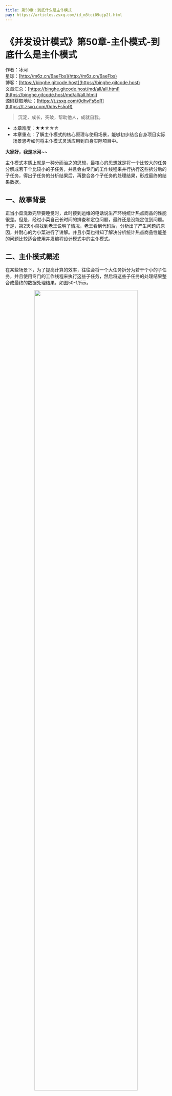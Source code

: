 ```yaml
---
title: 第50章：到底什么是主仆模式
pay: https://articles.zsxq.com/id_m3tci09ujp2l.html
---
```


# 《并发设计模式》第50章-主仆模式-到底什么是主仆模式

作者：冰河
<br/>星球：[http://m6z.cn/6aeFbs](http://m6z.cn/6aeFbs)
<br/>博客：[https://binghe.gitcode.host](https://binghe.gitcode.host)
<br/>文章汇总：[https://binghe.gitcode.host/md/all/all.html](https://binghe.gitcode.host/md/all/all.html)
<br/>源码获取地址：[https://t.zsxq.com/0dhvFs5oR](https://t.zsxq.com/0dhvFs5oR)

> 沉淀，成长，突破，帮助他人，成就自我。

* 本章难度：★★☆☆☆
* 本章重点：了解主仆模式的核心原理与使用场景，能够初步结合自身项目实际场景思考如何将主仆模式灵活应用到自身实际项目中。

**大家好，我是冰河~~**

主仆模式本质上就是一种分而治之的思想，最核心的思想就是将一个比较大的任务分解成若干个比较小的子任务，并且会由专门的工作线程来并行执行这些拆分后的子任务，得出子任务的分析结果后，再整合各个子任务的处理结果，形成最终的结果数据。

## 一、故事背景

正当小菜洗漱完毕要睡觉时，此时接到运维的电话说生产环境统计热点商品的性能很差。但是，经过小菜自己长时间的排查和定位问题，最终还是没能定位到问题。于是，第2天小菜找到老王说明了情况，老王看到代码后，分析出了产生问题的原因，并耐心的为小菜进行了讲解。并且小菜也得知了解决分析统计热点商品性能差的问题比较适合使用并发编程设计模式中的主仆模式。

## 二、主仆模式概述

在某些场景下，为了提高计算的效率，往往会将一个大任务拆分为若干个小的子任务，并且使用专门的工作线程来执行这些子任务，然后将这些子任务的处理结果整合成最终的数据处理结果，如图50-1所示。

<div align="center">
    <img src="https://binghe.gitcode.host/assets/images/core/concurrent/2023-11-06-001.png?raw=true" width="80%">
    <br/>
</div>

这点类似Hadoop中的MapReduce，Hadoop的MapReduce框架会将一个大型的、复杂的计算任务，拆分成多个小型的、简单的计算子任务，每个子任务在框架中都是高度并行计算的，之后MapReduce框架将各个计算子任务的计算结果进行合并，得出最终的计算结果。

每个子任务在MapReduce内部都是高度并行计算的，子任务的高度并行化，极大的提高了Hadoop处理海量数据的性能。MapReduce并行计算模型如图50-2所示。

<div align="center">
    <img src="https://binghe.gitcode.host/assets/images/core/concurrent/2023-11-06-002.png?raw=true" width="80%">
    <br/>
</div>

MapReduce框架将一个大型的、复杂的计算任务拆分为多个小的、简单的计算任务交由多个map并行计算，每个map的计算结果由中间结果处理阶段的处理后，输入reduce阶段，reduce阶段将输入的数据，进行合并处理，输出最终的计算结果。

同时，用户无需关心MapReduce底层各节点直接的通信机制与通信过程，只需简单的编写map()函数和reduce()函数即可开发Hadoop MapReduce程序。

可以看到，Hadoop的MapReduce并行计算与并发编程中的主仆模式非常相似。同时，对于主仆模式来说，对于任务的分解、子任务结果的合并以及工作者线程的管理细节都应该对外不可见，以简化代码的开发与维护。

## 三、主仆模式类图

主仆模式由一个主协调线程和若干个工作线程组成，整体类图也比较简单，如图50-3所示。

## 查看全文

加入[冰河技术](http://m6z.cn/6aeFbs)知识星球，解锁完整技术文章与完整代码